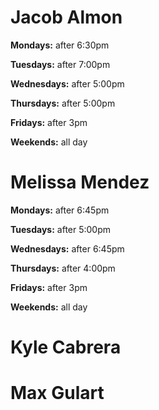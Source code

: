 # Jacob Almon

**Mondays:** after 6:30pm

**Tuesdays:** after 7:00pm

**Wednesdays:** after 5:00pm

**Thursdays:** after 5:00pm

**Fridays:** after 3pm

**Weekends:** all day

# Melissa Mendez
**Mondays:** after 6:45pm

**Tuesdays:** after 5:00pm

**Wednesdays:** after 6:45pm

**Thursdays:** after 4:00pm

**Fridays:** after 3pm

**Weekends:** all day

# Kyle Cabrera

# Max Gulart
